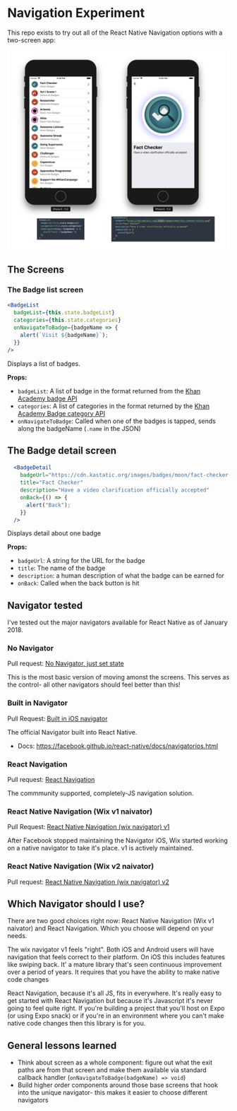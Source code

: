 # Navigation Experiment

This repo exists to try out all of the React Native Navigation options with a two-screen app:

![App Preview](https://github.com/nixterrimus/navToy/raw/master/preview.png)

## The Screens

### The Badge list screen

```jsx
<BadgeList
  badgeList={this.state.badgeList}
  categories={this.state.categories}
  onNavigateToBadge={badgeName => {
    alert(`Visit ${badgeName}`);
  }}
/>
```

Displays a list of badges.

**Props:**
- `badgeList`: A list of badge in the format returned from the [Khan Academy badge API](http://api.khanacademy.org/api/v1/badges)
- `categories`: A list of categories in the format returned by the [Khan Academy Badge category API](http://api.khanacademy.org/api/v1/badges/categories)
- `onNavigateToBadge`: Called when one of the badges is tapped, sends along the badgeName (`.name` in the JSON)

## The Badge detail screen

```jsx
  <BadgeDetail
    badgeUrl="https://cdn.kastatic.org/images/badges/moon/fact-checker-512x512.png"
    title="Fact Checker"
    description="Have a video clarification officially accepted"
    onBack={() => {
      alert("Back");
    }}
  />
```

Displays detail about one badge

**Props:**
- `badgeUrl`: A string for the URL for the badge
- `title`: The name of the badge
- `description`: a human description of what the badge can be earned for
- `onBack`: Called when the back button is hit

## Navigator tested

I've tested out the major navigators available for React Native as of January 2018.

### No Navigator

Pull request: [No Navigator, just set state](https://github.com/nixterrimus/navToy/pull/1)

This is the most basic version of moving amonst the screens.  This serves as the control- all other navigators should feel better than this!

### Built in Navigator 

Pull Request: [Built in iOS navigator](https://github.com/nixterrimus/navToy/pull/3)

The official Navigator built into React Native.

- Docs: https://facebook.github.io/react-native/docs/navigatorios.html


### React Navigation

Pull request: [React Navigation](https://github.com/nixterrimus/navToy/pull/2)

The commmunity supported, completely-JS navigation solution.

### React Native Navigation (Wix v1 naivator)

Pull Request:  [React Native Navigation (wix navigator) v1](https://github.com/nixterrimus/navToy/pull/4)

After Facebook stopped maintaining the Navigator iOS, Wix started working on a native navigator to take it's place.  v1 is actively maintained.

### React Native Navigation (Wix v2 naivator)
Pull request: [React Native Navigation (wix navigator) v2](https://github.com/nixterrimus/navToy/pull/5)


## Which Navigator should I use?

There are two good choices right now: React Native Navigation (Wix v1 naivator) and React Navigation.  Which you choose will depend on your needs.

The wix navigator v1 feels "right".  Both iOS and Android users will have navigation that feels correct to their platform.  On iOS this includes features like swiping back.  It' a mature library that's seen continuous improvement over a period of years.  It requires that you have the ability to make native code changes

React Navigation, because it's all JS, fits in everywhere.  It's really easy to get started with React Navigation but because it's Javascript it's never going to feel quite right.  If you're building a project that you'll host on Expo (or using Expo snack) or if you're in an environment where you can't make native code changes then this library is for you.

## General lessons learned

- Think about screen as a whole component: figure out what the exit paths are from that screen and make them available via standard callback handler (`onNavigateToBadge(badgeName) => void`)
- Build higher order components around those base screens that hook into the unique navigator- this makes it easier to choose different navigators
